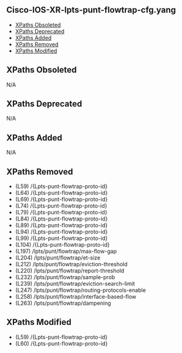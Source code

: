 ## Cisco-IOS-XR-lpts-punt-flowtrap-cfg.yang

- [XPaths Obsoleted](#xpaths-obsoleted)
- [XPaths Deprecated](#xpaths-deprecated)
- [XPaths Added](#xpaths-added)
- [XPaths Removed](#xpaths-removed)
- [XPaths Modified](#xpaths-modified)

## XPaths Obsoleted

N/A

## XPaths Deprecated

N/A

## XPaths Added

N/A

## XPaths Removed

- (L59)	/{Lpts-punt-flowtrap-proto-id}
- (L64)	/{Lpts-punt-flowtrap-proto-id}
- (L69)	/{Lpts-punt-flowtrap-proto-id}
- (L74)	/{Lpts-punt-flowtrap-proto-id}
- (L79)	/{Lpts-punt-flowtrap-proto-id}
- (L84)	/{Lpts-punt-flowtrap-proto-id}
- (L89)	/{Lpts-punt-flowtrap-proto-id}
- (L94)	/{Lpts-punt-flowtrap-proto-id}
- (L99)	/{Lpts-punt-flowtrap-proto-id}
- (L104)	/{Lpts-punt-flowtrap-proto-id}
- (L197)	/lpts/punt/flowtrap/max-flow-gap
- (L204)	/lpts/punt/flowtrap/et-size
- (L212)	/lpts/punt/flowtrap/eviction-threshold
- (L220)	/lpts/punt/flowtrap/report-threshold
- (L232)	/lpts/punt/flowtrap/sample-prob
- (L239)	/lpts/punt/flowtrap/eviction-search-limit
- (L247)	/lpts/punt/flowtrap/routing-protocols-enable
- (L258)	/lpts/punt/flowtrap/interface-based-flow
- (L263)	/lpts/punt/flowtrap/dampening

## XPaths Modified

- (L59)	/{Lpts-punt-flowtrap-proto-id}
- (L60)	/{Lpts-punt-flowtrap-proto-id}


